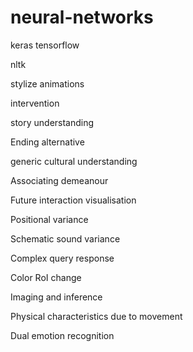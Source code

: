# neural-networks
keras
tensorflow

nltk

stylize
animations

intervention

story understanding 

Ending alternative 

generic cultural understanding 

Associating demeanour

Future interaction visualisation 

Positional variance

Schematic sound variance

Complex query response

Color RoI change

Imaging and inference

Physical characteristics due to movement

Dual emotion recognition 
